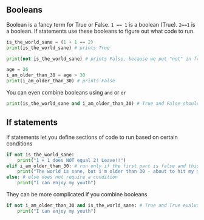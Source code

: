 ## Booleans

Boolean is a fancy term for True or False. ```1 == 1``` is a boolean (True). ```2==1``` is a boolean. If statements use these booleans to figure out what code to run.

```python
is_the_world_sane = (1 + 1 == 2)
print(is_the_world_sane) # prints True

print(not is_the_world_sane) # prints False, because we put "not" in front of the boolean

age = 26
i_am_older_than_30 = age > 30
print(i_am_older_than_30) # prints False
```
You can even combine booleans using ```and``` or ```or```
```python
print(is_the_world_sane and i_am_older_than_30) # True and False should return False!
```

## If statements
If statements let you define sections of code to run based on certain conditions
```python
if not is_the_world_sane:
    print("1 + 1 does NOT equal 2! Leave!!")
elif i_am_older_than_30: # run only if the first part is false and this is true
    print("The world is sane, but i'm older than 30 - about to hit my midlife crisis")
else: # else does not require a condition
    print("I can enjoy my youth")
```
They can be more complicated if you combine booleans
```python
if not i_am_older_than_30 and is_the_world_sane: # True and True evalutes to True
    print("I can enjoy my youth")
```

